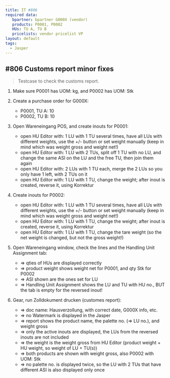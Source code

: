 ```yaml
---
title: IT #806
required data:
   bpartner: bpartner G000X (vendor)
   products: P0001, P0002
   HUs: TU A, TU B
   pricelists: vendor pricelist VP   
layout: default
tags:
  - Jasper
---
```

## #806 Customs report minor fixes

> Testcase to check the customs report.


1. Make sure P0001 has UOM: kg, and P0002 has UOM: Stk

1. Create a purchase order for G000X:
	* P0001, TU A: 10
	* P0002, TU B: 10
	
1. Open Wareneingang POS, and create inouts for P0001:
	* open HU Editor with: 1 LU with 1 TU several times, have all LUs with different weights, use the +/- button or set weight manually (keep in mind which was weight gross and weight net!)
	* open HU Editor with: 1 LU with 2 TUs, split off 1 TU with no LU, and change the same ASI on the LU and the free TU, then join them again
	* open HU Editor with: 2 LUs with 1 TU each, merge the 2 LUs so you only have 1 left, with 2 TUs on it
	* open HU Editor with: 1 LU with 1 TU, change the weight; after inout is created, reverse it, using Korrektur
	
1. Create inouts for P0002:
	* open HU Editor with: 1 LU with 1 TU several times, have all LUs with different weights, use the +/- button or set weight manually (keep in mind which was weight gross and weight net!)
	* open HU Editor with: 1 LU with 1 TU, change the weight; after inout is created, reverse it, using Korrektur
	* open HU Editor with: 1 LU with 1 TU, change the tare weight (so the net weight is changed, but not the gross weight!)
	
1. Open Wareneingang window, check the lines and the Handling Unit Assignment tab:
	* => qties of HUs are displayed correctly
	* => product weight shows weight net for P0001, and qty Stk for P0002
	* => ASI shown are the ones set for LU
	* => Handling Unit Assignment shows the LU and TU with HU no., BUT the tab is empty for the reversed inout!
	
1. Gear, run Zolldokument drucken (customes report):
	* => doc name: Hausverzollung, with correct date, G000X info, etc.
	* => no Watermark is displayed in the Jasper
	* => report shows the product name, the palette no. (=> LU no.), and weight gross
	* => only the active inouts are displayed, the LUs from the reversed inouts are not included
	* => the weight is the weight gross from HU Editor (product weight + HU weight, so weight of LU + TU(s))
	* => both products are shown with weight gross, also P0002 with UOM: Stk
	* => no palette no. is displayed twice, so the LU with 2 TUs that have different ASI is also displayed only once
